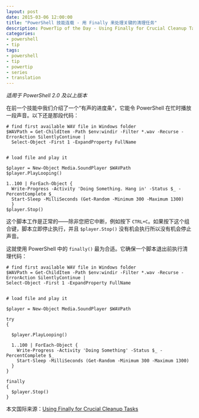 ```yaml
---
layout: post
date: 2015-03-06 12:00:00
title: "PowerShell 技能连载 - 用 Finally 来处理关键的清理任务"
description: PowerTip of the Day - Using Finally for Crucial Cleanup Tasks
categories:
- powershell
- tip
tags:
- powershell
- tip
- powertip
- series
- translation
---
```

_适用于 PowerShell 2.0 及以上版本_

在前一个技能中我们介绍了一个“有声的进度条”，它能令 PowerShell 在忙时播放一段声音。以下还是那段代码：

    # find first available WAV file in Windows folder
    $WAVPath = Get-ChildItem -Path $env:windir -Filter *.wav -Recurse -ErrorAction SilentlyContinue |
      Select-Object -First 1 -ExpandProperty FullName
    
    
    # load file and play it
    
    $player = New-Object Media.SoundPlayer $WAVPath
    $player.PlayLooping()
    
    1..100 | ForEach-Object { 
      Write-Progress -Activity 'Doing Something. Hang in' -Status $_ -PercentComplete $_
      Start-Sleep -MilliSeconds (Get-Random -Minimum 300 -Maximum 1300)
      }
    $player.Stop()
    

这个脚本工作是正常的——除非您把它中断，例如按下 `CTRL+C`。如果按下这个组合键，脚本立即停止执行，并且 `$player.Stop()` 没有机会执行所以没有机会停止声音。

这就使用 PowerShell 中的 `finally()` 最为合适。它确保一个脚本退出前执行清理代码：

    # find first available WAV file in Windows folder
    $WAVPath = Get-ChildItem -Path $env:windir -Filter *.wav -Recurse -ErrorAction SilentlyContinue |
    Select-Object -First 1 -ExpandProperty FullName
    
    
    # load file and play it
    
    $player = New-Object Media.SoundPlayer $WAVPath
    
    try
    {
    
      $player.PlayLooping()
      
      1..100 | ForEach-Object { 
        Write-Progress -Activity 'Doing Something' -Status $_ -PercentComplete $_
        Start-Sleep -MilliSeconds (Get-Random -Minimum 300 -Maximum 1300)
      }
    }
    
    finally
    {
      $player.Stop()
    }

<!--more-->
本文国际来源：[Using Finally for Crucial Cleanup Tasks](http://community.idera.com/powershell/powertips/b/tips/posts/using-finally-for-crucial-cleanup-tasks)
